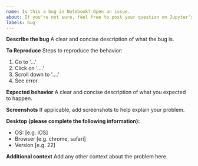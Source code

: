 ```yaml
---
name: Is this a bug in Notebook? Open an issue.
about: If you're not sure, feel free to post your question on Jupyter's Discourse channel.
labels: bug
---
```


<!--
BEFORE YOU OPEN AN ISSUE, PLEASE READ THIS.

Hello! Thank you for using Jupyter Notebook. We're glad you're here.

Right now, you're opening an issue. Before you do, let's make sure this is the right place to post your question/issue.

Jupyter Notebook 6.x development is in maintenance-only mode. Bugs found in Notebook 6.x and that don't reproduce in Notebook 7.x may not get fixed.

Work in this repository is focused on Jupyter Notebook 7.x, the former RetroLab project. The code base for Notebook 7.x is very different than Notebook 6.x. If you can, please try reproducing Notebook 6.x bugs with Notebook 7.x using the main branch of this repository.

We recommend that you check out JupyterLab (https://github.com/jupyterlab/jupyterlab), Jupyter's next generation Notebook interface.

Here, we're looking for specific bugs in the Jupyter Notebook codebase. If you think you've identified such a bug, you can continue opening your issue here. We'd appreciate if you include as much detail as possible, such as links to the offending code, snapshots of the UI issue, code blocks with your console logs, etc.

If you're having issues installing Jupyter Notebook, or you're having another issue and don't know how to proceed, try the following:

1. scan the "What to do when things go wrong" (https://jupyter-notebook.readthedocs.io/en/stable/troubleshooting.html#what-to-do-when-things-go-wrong) page in our documentation to see if your question has already been answered

2. post your question on the Jupyter Notebook discourse channel (https://discourse.jupyter.org/c/notebook/31). There are many more people in the Jupyter community that engage on that channel.
   -->

**Describe the bug**
A clear and concise description of what the bug is.

**To Reproduce**
Steps to reproduce the behavior:

1. Go to '...'
2. Click on '....'
3. Scroll down to '....'
4. See error

**Expected behavior**
A clear and concise description of what you expected to happen.

**Screenshots**
If applicable, add screenshots to help explain your problem.

**Desktop (please complete the following information):**

- OS: [e.g. iOS]
- Browser [e.g. chrome, safari]
- Version [e.g. 22]

**Additional context**
Add any other context about the problem here.

